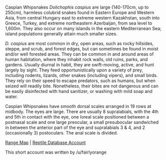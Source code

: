 Caspian Whipsnakes *Dolichophis caspius* are large (140-170cm, up to 250cm), harmless colubrid snakes found in Eastern Europe and Western Asia, from central Hungary east to extreme western Kazakhstan, south into Greece, Turkey, and extreme northeastern Azerbaijan, from sea level to 1,600m.  They also occur on many islands in the eastern Mediterranean Sea; island populations generally attain much smaller sizes.

*D. caspius* are most common in dry, open areas, such as rocky hillsides, steppe, and scrub, and forest edges, but can sometimes be found in moist and/or well forested areas.  They can be common in and around areas of human habitation, where they inhabit rock walls, old ruins, parks, and gardens.  Usually diurnal in habit, they are swift-moving, active, and hunt largely by sight.  They feed opportunistically upon a variety of prey, including rodents, lizards, other snakes (including vipers), and small birds.  They rely on their speed to escape predators, such as humans, but when seized will readily bite.  Nonetheless, their bites are not dangerous and can be easily disinfected with hand sanitizer, or washing with mild soap and water.

Caspian Whipsnakes have smooth dorsal scales arranged in 19 rows at midbody.  The eyes are large.  There are usually 8 supralabials, with the 4th and 5th in contact with the eye, one loreal scale positioned between a postnasal scale and one large preocular, a small presubocular sandwiched in between the anterior part of the eye and supralabials 3 & 4, and 2 (occasionally 3) postoculars.  The anal scale is divided.

[Range Map](https://www.iucnredlist.org/species/157267/746211)  |  [Reptile Database Account](https://reptile-database.reptarium.cz/species?genus=Dolichophis&species=caspius)

This short account was written by /u/fairlyorange